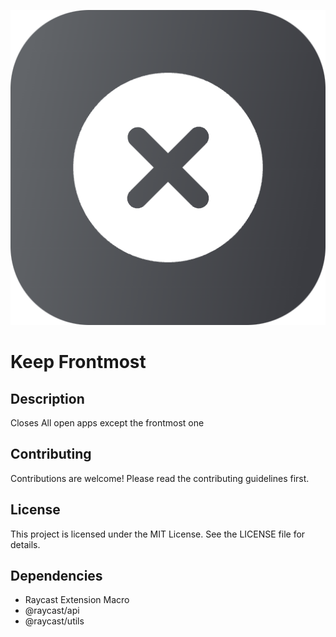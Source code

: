 ![Keep Frontmost Logo](./assets/Icon.png)

# Keep Frontmost

## Description

Closes All open apps except the frontmost one

## Contributing

Contributions are welcome! Please read the contributing guidelines first.

## License

This project is licensed under the MIT License. See the LICENSE file for details.

## Dependencies

- Raycast Extension Macro
- @raycast/api
- @raycast/utils
